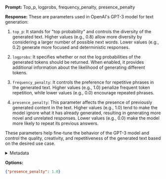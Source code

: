 **Prompt:**
Top_p, logprobs, frequency_penalty, presence_penalty

**Response:**
These are parameters used in OpenAI's GPT-3 model for text generation:

1. `top_p`: It stands for "top probability" and controls the diversity of the generated text. Higher values (e.g., 0.8) allow more diversity by considering a larger number of possible next words. Lower values (e.g., 0.2) generate more focused and deterministic responses.

2. `logprobs`: It specifies whether or not the log probabilities of the generated tokens should be returned. When enabled, it provides additional information about the likelihood of generating different tokens.

3. `frequency_penalty`: It controls the preference for repetitive phrases in the generated text. Higher values (e.g., 1.0) penalize frequent token repetition, while lower values (e.g., 0.0) encourage repeated phrases.

4. `presence_penalty`: This parameter affects the presence of previously generated content in the text. Higher values (e.g., 1.0) tend to make the model ignore what it has already generated, resulting in generating more novel and unrelated responses. Lower values (e.g., 0.0) make the model more likely to repeat its previous answers.

These parameters help fine-tune the behavior of the GPT-3 model and control the quality, creativity, and repetitiveness of the generated text based on the desired use case.

<details><summary>Metadata</summary>

- Duration: 12207 ms
- Datetime: 2023-09-05T18:13:48.217133
- Model: gpt-3.5-turbo-0613

</details>

**Options:**
```json
{"presence_penalty": 1.0}
```


